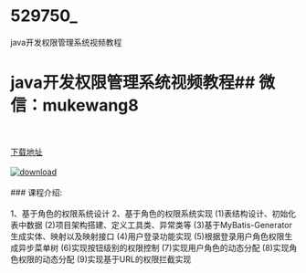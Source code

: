 # 529750_
java开发权限管理系统视频教程
# java开发权限管理系统视频教程## 微信：mukewang8
<br/></br>[下载地址](http://www.36tz.cn/article/529750 "下载地址")
<br/></br>[![download](http://36tz.cn/muke_img/2020_01_1-9-300x160.png "下载地址")](http://www.36tz.cn/article/529750 "下载地址")
<br/></br>### 课程介绍:<br/></br>1、基于角色的权限系统设计
2、基于角色的权限系统实现
(1)表结构设计、初始化表中数据
(2)项目架构搭建、定义工具类、异常类等
(3)基于MyBatis-Generator生成实体、映射以及映射接口
(4)用户登录功能实现
(5)根据登录用户角色权限生成异步菜单树
(6)实现按钮级别的权限控制
(7)实现用户角色的动态分配
(8)实现角色权限的动态分配
(9)实现基于URL的权限拦截实现


